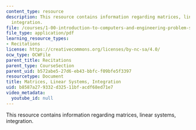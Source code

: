 ```yaml
---
content_type: resource
description: This resource contains information regarding matrices, linear systems,
  integration.
file: /courses/1-00-introduction-to-computers-and-engineering-problem-solving-spring-2012/b8587a279332d32511bfacdf68ed71e7_MIT1_00S12_REC_11.pdf
file_type: application/pdf
learning_resource_types:
- Recitations
license: https://creativecommons.org/licenses/by-nc-sa/4.0/
ocw_type: OCWFile
parent_title: Recitations
parent_type: CourseSection
parent_uid: b572abe5-27d6-eb43-bbfc-f09bfe5f3397
resourcetype: Document
title: Matrices, Linear Systems, Integration
uid: b8587a27-9332-d325-11bf-acdf68ed71e7
video_metadata:
  youtube_id: null
---
```

This resource contains information regarding matrices, linear systems, integration.